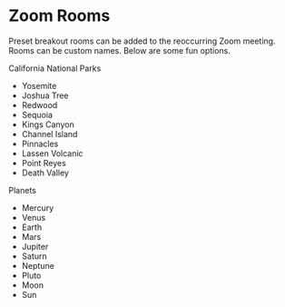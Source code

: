 # Zoom Rooms

Preset breakout rooms can be added to the reoccurring Zoom meeting. Rooms can be custom names. Below are some fun options.

California National Parks
- Yosemite
- Joshua Tree
- Redwood
- Sequoia
- Kings Canyon
- Channel Island
- Pinnacles
- Lassen Volcanic
- Point Reyes
- Death Valley

Planets
- Mercury
- Venus
- Earth
- Mars
- Jupiter
- Saturn
- Neptune
- Pluto
- Moon
- Sun
